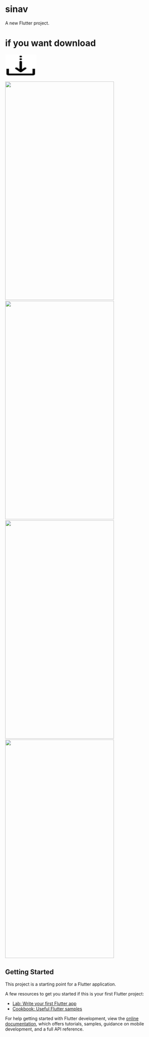 # sinav

A new Flutter project.


# if you want download
<a href="https://github.com/Ahmetakaslan/Sinav_Takvimi/raw/master/app-release.apk" download="app-release.apk"><img src="down.png" alt="Download the app" style="width:100px;height:70px;"></a>

<img src="https://user-images.githubusercontent.com/95686166/236202098-600a4165-188e-4869-8c18-bd898049c986.jpeg" width="350" height="700">

<img src="https://user-images.githubusercontent.com/95686166/236202111-700adeb8-4d89-4319-be16-1a1d632df2e8.jpeg" width="350" height="700">

<img src="https://user-images.githubusercontent.com/95686166/236202123-b7429d1a-f3cd-4ca3-8937-a300fc0fc29b.jpeg" width="350" height="700">

<img src="https://user-images.githubusercontent.com/95686166/236202131-97b3a4ce-cbd2-4af7-ada9-4135d3be8340.jpeg" width="350" height="700">

## Getting Started

This project is a starting point for a Flutter application.

A few resources to get you started if this is your first Flutter project:
 
- [Lab: Write your first Flutter app](https://docs.flutter.dev/get-started/codelab)
- [Cookbook: Useful Flutter samples](https://docs.flutter.dev/cookbook)

For help getting started with Flutter development, view the
[online documentation](https://docs.flutter.dev/), which offers tutorials,
samples, guidance on mobile development, and a full API reference.
